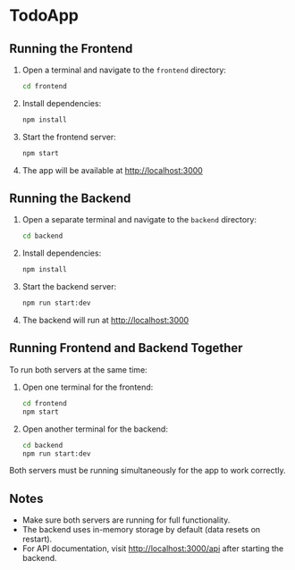 # TodoApp

## Running the Frontend

1. Open a terminal and navigate to the `frontend` directory:
   ```sh
   cd frontend
   ```
2. Install dependencies:
   ```sh
   npm install
   ```
3. Start the frontend server:
   ```sh
   npm start
   ```
4. The app will be available at [http://localhost:3000](http://localhost:3000)

## Running the Backend

1. Open a separate terminal and navigate to the `backend` directory:
   ```sh
   cd backend
   ```
2. Install dependencies:
   ```sh
   npm install
   ```
3. Start the backend server:
   ```sh
   npm run start:dev
   ```
4. The backend will run at [http://localhost:3000](http://localhost:3000)

## Running Frontend and Backend Together

To run both servers at the same time:

1. Open one terminal for the frontend:
   ```sh
   cd frontend
   npm start
   ```
2. Open another terminal for the backend:
   ```sh
   cd backend
   npm run start:dev
   ```

Both servers must be running simultaneously for the app to work correctly.

## Notes
- Make sure both servers are running for full functionality.
- The backend uses in-memory storage by default (data resets on restart).
- For API documentation, visit [http://localhost:3000/api](http://localhost:3000/api) after starting the backend.
